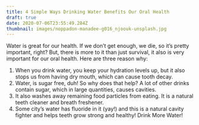 ```yaml
---
title: 4 Simple Ways Drinking Water Benefits Our Oral Health
draft: true
date: 2020-07-06T23:55:49.284Z
thumbnail: images/noppadon-manadee-g016_njoouk-unsplash.jpg
---
```



Water is great for our health. If we don’t get enough, we die, so it’s pretty important, right? But, there is more to it than just survival, it also is very important for our oral health. Here are three reason why:

1. When you drink water, you keep your hydration levels up, but it also stops us from having dry mouth, which can cause tooth decay. 
2. Water, is sugar free, duh! So why does that help?  A lot of other drinks contain sugar, which in large quantities, causes cavities.
3. It also washes away remaining food particles from eating. It is a natural teeth cleaner and breath freshener. 
4. Some city’s water has fluoride in it (yay!) and this is a natural cavity fighter and helps teeth grow strong and healthy!  Drink More Water!